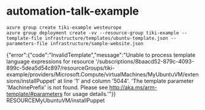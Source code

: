 # automation-talk-example

```
azure group create tiki-example westeurope
azure group deployment create -vv --resource-group tiki-example --template-file infrastructure/templates/ubuntu-template.json --parameters-file infrastructure/sample-website.json
```

{"error":{"code":"InvalidTemplate","message":"Unable to process template language expressions for resource '/subscriptions/8baacd52-879c-4093-899c-5dea5d54c897/resourceGroups/tiki-example/providers/Microsoft.Compute/virtualMachines/MyUbuntuVM/extensions/installPuppet' at line '1' and column '5044'. 'The template parameter 'MachinePrefix' is not found. Please see http://aka.ms/arm-template/#parameters for usage details.'"}}
RESOURCEMyUbuntuVM/installPuppet
